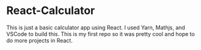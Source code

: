 # React-Calculator
This is just a basic calculator app using React. I used Yarn, Mathjs, and VSCode to build this. This is my first repo so it was pretty cool and hope to do more projects in React.
